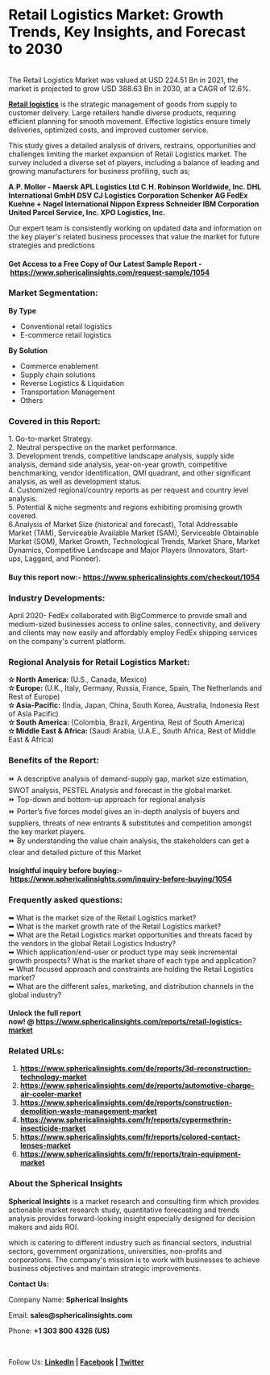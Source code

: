 <div class="content-body__description">
<div class="content-body__description">
<div class="content-body__description">
<h1><span style="color: #000000;">Retail Logistics Market: Growth Trends, Key Insights, and Forecast to 2030</span></h1>
<div class="content-body__detail">&nbsp;
<div class="content-body__description">The Retail Logistics Market was valued at USD 224.51 Bn in 2021, the market is projected to grow USD 388.63 Bn in 2030, at a CAGR of 12.6%.</div>
<div class="content-body__detail">
<section id="section_0" class="entry fr-view">
<p><a href="https://www.sphericalinsights.com/reports/retail-logistics-market" target="_blank" rel="noopener"><strong>Retail logistics</strong></a>&nbsp;is the strategic management of goods from supply to customer delivery. Large retailers handle diverse products, requiring efficient planning for smooth movement. Effective logistics ensure timely deliveries, optimized costs, and improved customer service.</p>
<p>This study gives a detailed analysis of drivers, restrains, opportunities and challenges limiting the market expansion of Retail Logistics market. The survey included a diverse set of players, including a balance of leading and growing manufacturers for business profiling, such as;</p>
<p><strong>A.P. Moller - Maersk APL Logistics Ltd C.H. Robinson Worldwide, Inc. DHL International GmbH DSV CJ Logistics Corporation Schenker AG FedEx Kuehne + Nagel International Nippon Express Schneider IBM Corporation United Parcel Service, Inc. XPO Logistics, Inc.</strong></p>
<p>Our expert team is consistently working on updated data and information on the key player's related business processes that value the market for future strategies and predictions</p>
<h4><strong>Get Access to a Free Copy of Our Latest Sample Report -&nbsp;<a href="https://www.sphericalinsights.com/request-sample/1054" target="_blank" rel="noopener">https://www.sphericalinsights.com/request-sample/1054</a></strong></h4>
<h3><strong>Market Segmentation:</strong></h3>
<p><strong>By Type</strong></p>
<ul>
<li>Conventional retail logistics</li>
<li>E-commerce retail logistics</li>
</ul>
<p><strong>By Solution</strong></p>
<ul>
<li>Commerce enablement</li>
<li>Supply chain solutions</li>
<li>Reverse Logistics &amp; Liquidation</li>
<li>Transportation Management</li>
<li>Others</li>
</ul>
<h3>Covered in this Report:</h3>
<p>1. Go-to-market Strategy.<br />2. Neutral perspective on the market performance.<br />3. Development trends, competitive landscape analysis, supply side analysis, demand side analysis, year-on-year growth, competitive benchmarking, vendor identification, QMI quadrant, and other significant analysis, as well as development status.<br />4. Customized regional/country reports as per request and country level analysis.<br />5. Potential &amp; niche segments and regions exhibiting promising growth covered.<br />6.Analysis of Market Size (historical and forecast), Total Addressable Market (TAM), Serviceable Available Market (SAM), Serviceable Obtainable Market (SOM), Market Growth, Technological Trends, Market Share, Market Dynamics, Competitive Landscape and Major Players (Innovators, Start-ups, Laggard, and Pioneer).</p>
<h4>Buy this report now:-&nbsp;<a href="https://www.sphericalinsights.com/checkout/1054" target="_blank" rel="noopener">https://www.sphericalinsights.com/checkout/1054</a></h4>
<h3>Industry Developments:</h3>
<p>April 2020- FedEx collaborated with BigCommerce to provide small and medium-sized businesses access to online sales, connectivity, and delivery and clients may now easily and affordably employ FedEx shipping services on the company's current platform.</p>
<h3><strong>Regional Analysis for Retail Logistics Market:</strong></h3>
<p><strong>✫ North America:&nbsp;</strong>(U.S., Canada, Mexico)<br /><strong>✫ Europe:&nbsp;</strong>(U.K., Italy, Germany, Russia, France, Spain, The Netherlands and Rest of Europe)<br /><strong>✫ Asia-Pacific:&nbsp;</strong>(India, Japan, China, South Korea, Australia, Indonesia Rest of Asia Pacific)<br /><strong>✫ South America:&nbsp;</strong>(Colombia, Brazil, Argentina, Rest of South America)<br /><strong>✫ Middle East &amp; Africa:&nbsp;</strong>(Saudi Arabia, U.A.E., South Africa, Rest of Middle East &amp; Africa)</p>
<h3>Benefits of the Report:</h3>
<p>⏩ A descriptive analysis of demand-supply gap, market size estimation, SWOT analysis, PESTEL Analysis and forecast in the global market.<br />⏩ Top-down and bottom-up approach for regional analysis<br />⏩ Porter&rsquo;s five forces model gives an in-depth analysis of buyers and suppliers, threats of new entrants &amp; substitutes and competition amongst the key market players.<br />⏩ By understanding the value chain analysis, the stakeholders can get a clear and detailed picture of this Market</p>
<h4>Insightful inquiry before buying:-&nbsp;<a href="https://www.sphericalinsights.com/inquiry-before-buying/1054" target="_blank" rel="noopener">https://www.sphericalinsights.com/inquiry-before-buying/1054</a></h4>
<h3>Frequently asked questions:</h3>
<p>➥ What is the market size of the Retail Logistics market?<br />➥ What is the market growth rate of the Retail Logistics market?<br />➥ What are the Retail Logistics market opportunities and threats faced by the vendors in the global Retail Logistics Industry?<br />➥ Which application/end-user or product type may seek incremental growth prospects? What is the market share of each type and application?<br />➥ What focused approach and constraints are holding the Retail Logistics market?<br />➥ What are the different sales, marketing, and distribution channels in the global industry?</p>
<h4>Unlock the full report now!&nbsp;@&nbsp;<a href="https://www.sphericalinsights.com/reports/retail-logistics-market" target="_blank" rel="noopener">https://www.sphericalinsights.com/reports/retail-logistics-market</a></h4>
<h3><strong>Related URLs:</strong></h3>
<ol>
<li><strong><a href="https://www.sphericalinsights.com/de/reports/3d-reconstruction-technology-market">https://www.sphericalinsights.com/de/reports/3d-reconstruction-technology-market</a></strong></li>
<li><strong><a href="https://www.sphericalinsights.com/de/reports/automotive-charge-air-cooler-market">https://www.sphericalinsights.com/de/reports/automotive-charge-air-cooler-market</a></strong></li>
<li><strong><a href="https://www.sphericalinsights.com/de/reports/construction-demolition-waste-management-market">https://www.sphericalinsights.com/de/reports/construction-demolition-waste-management-market</a></strong></li>
<li><strong><a href="https://www.sphericalinsights.com/fr/reports/cypermethrin-insecticide-market">https://www.sphericalinsights.com/fr/reports/cypermethrin-insecticide-market</a></strong></li>
<li><strong><a href="https://www.sphericalinsights.com/fr/reports/colored-contact-lenses-market">https://www.sphericalinsights.com/fr/reports/colored-contact-lenses-market</a></strong></li>
<li><strong><a href="https://www.sphericalinsights.com/fr/reports/train-equipment-market">https://www.sphericalinsights.com/fr/reports/train-equipment-market</a>&nbsp;</strong></li>
</ol>
<h3><strong>About the Spherical Insights</strong></h3>
<p><strong>Spherical Insights</strong>&nbsp;is a market research and consulting firm which provides actionable market research study, quantitative forecasting and trends analysis provides forward-looking insight especially designed for decision makers and aids ROI.</p>
<p>which is catering to different industry such as financial sectors, industrial sectors, government organizations, universities, non-profits and corporations. The company's mission is to work with businesses to achieve business objectives and maintain strategic improvements.</p>
<p><strong>Contact Us:</strong></p>
<p>Company Name:&nbsp;<strong>Spherical Insights</strong></p>
<p>Email:&nbsp;<strong>sales@sphericalinsights.com</strong></p>
<p>Phone:&nbsp;<strong>+1 303 800 4326 (US)</strong></p>
<p>&nbsp;</p>
<p>Follow Us:&nbsp;<strong><a href="https://www.linkedin.com/company/spherical-insight/"><u>LinkedIn</u></a>&nbsp;|&nbsp;<a href="https://www.facebook.com/sphericalinsights22"><u>Facebook</u></a>&nbsp;|&nbsp;<a href="https://twitter.com/SInsights_US"><u>Twitter</u></a></strong></p>
</section>
</div>
</div>
</div>
</div>
</div>
